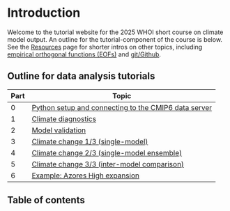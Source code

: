 # Introduction

Welcome to the tutorial website for the 2025 WHOI short course on climate model output. An outline for the tutorial-component of the course is below. See the [Resources](resources/resources.md) page for shorter intros on other topics, including [empirical orthogonal functions (EOFs)](resources/eofs.ipynb) and [git/Github](resources/git_basics.md).

## Outline for data analysis tutorials
Part | Topic
-- | --
0 | [Python setup and connecting to the CMIP6 data server](setup/setup.md)
1 | [Climate diagnostics](data_analysis/overview.md)
2 | [Model validation](model_validation/overview.md)
3 | [Climate change 1/3 (single-model)](single_model/overview.md)
4 | [Climate change 2/3 (single-model ensemble)](single_model_ensemble/overview.md)
5 | [Climate change 3/3 (inter-model comparison)](intermodel_comp/overview.md)
6 | [Example: Azores High expansion](examples/overview.md)


## Table of contents
```{tableofcontents}
```
